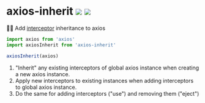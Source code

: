 # axios-inherit [![](https://img.shields.io/circleci/build/github/fiverr/axios-inherit?style=flat-square)](https://circleci.com/gh/fiverr/axios-inherit) [![](https://img.shields.io/npm/v/axios-inherit.svg?style=flat-square)](https://www.npmjs.com/package/axios-inherit)

👨‍👦 Add [interceptor](https://github.com/axios/axios#interceptors) inheritance to axios

```js
import axios from 'axios'
import axiosInherit from 'axios-inherit'

axiosInherit(axios)
```

1. "Inherit" any existing interceptors of global axios instance when creating a new axios instance.
2. Apply new interceptors to existing instances when adding interceptors to global axios instance.
3. Do the same for adding interceptors ("use") and removing them ("eject")
